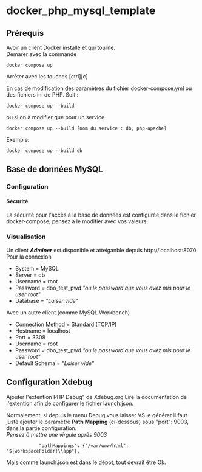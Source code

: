 # docker_php_mysql_template

## Prérequis
Avoir un client Docker installé et qui tourne.  
Démarer avec la commande 
```
docker compose up
```
Arrêter avec les touches [ctrl][c]

En cas de modification des paramètres du fichier docker-compose.yml ou des fichiers ini de PHP.
Soit :
```
docker compose up --build
```
ou si on à modifier que pour un service
```
docker compose up --build [nom du service : db, php-apache] 
```
Exemple:
```
docker compose up --build db 
```


## Base de données MySQL
### Configuration
#### Sécurité
La sécurité pour l'accès à la base de données est configurée dans le fichier docker-compose, pensez à le modifier avec vos valeurs.

### Visualisation
Un client ***Adminer*** est disponible et atteiganble depuis http://localhost:8070
Pour la connexion 
- System = MySQL
- Server = db
- Username = root
- Password = dbo_test_pwd *"ou le password que vous avez mis pour le user root"*
- Database = *"Laiser vide"* 

Avec un autre client (comme MySQL Workbench)
- Connection Method = Standard (TCP/IP)
- Hostname = localhost
- Port = 3308
- Username = root
- Password = dbo_test_pwd *"ou le password que vous avez mis pour le user root"*
- Default Schema = *"Laiser vide"* 

## Configuration Xdebug
Ajouter l'extention PHP Debug" de Xdebug.org
Lire la documentation de l'extention afin de configurer le fichier launch.json.

Normalement, si depuis le menu Debug vous laisser VS le générer il faut juste ajouter le paramètre **Path Mapping** (ci-dessous) sous "port": 9003, dans la partie configuration.  
*Pensez à mettre une virgule après 9003*
```
            "pathMappings": {"/var/www/html": "${workspaceFolder}\\app"},
```
Mais comme launch.json est dans le dépot, tout devrait être Ok.
